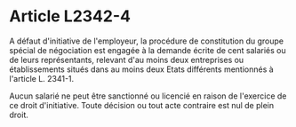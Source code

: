 # Article L2342-4

A défaut d'initiative de l'employeur, la procédure de constitution du groupe spécial de négociation est engagée à la demande écrite de cent salariés ou de leurs représentants, relevant d'au moins deux entreprises ou établissements situés dans au moins deux Etats différents mentionnés à l'article L. 2341-1.

Aucun salarié ne peut être sanctionné ou licencié en raison de l'exercice de ce droit d'initiative. Toute décision ou tout acte contraire est nul de plein droit.